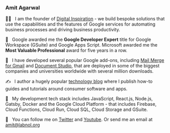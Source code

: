### Amit Agarwal

👋🏻  &nbsp; I am the founder of [Digital Inspiration](https://digitalinspiration.com/) - we build bespoke solutions that use the capabilities and the features of Google services for automating business processes and driving business productivity.

 🎉  &nbsp; Google awarded me the **Google Developer Expert** title for Google Workspace (GSuite) and Google Apps Script. Microsoft awarded me the **Most Valuable Professional** award for five years in a row.

🏢  &nbsp; I have developed several popular Google add-ons, including [Mail Merge for Gmail](https://gsuite.google.com/marketplace/app/mail_merge_with_attachments/223404411203) and [Document Studio](https://gsuite.google.com/marketplace/app/document_studio/429444628321), that are deployed in some of the biggest companies and universities worldwide with several million downloads.

✍️  &nbsp; I author a hugely popular [technology blog](https://www.labnol.org/) where I publish how-to guides and tutorials around consumer software and apps. 

🌱  &nbsp; My development tech stack includes JavaScript, React.js, Node.js, Gatsby, Docker and the Google Cloud Platform - that includes Firebase, Cloud Functions, Cloud Run, Cloud SQL, Cloud Storage and GSuite.

🐢  &nbsp; You can follow me on [Twitter](https://twitter.com/labnol) and [Youtube](https://youtube.com/labnol). Or send me an email at amit@labnol.org
